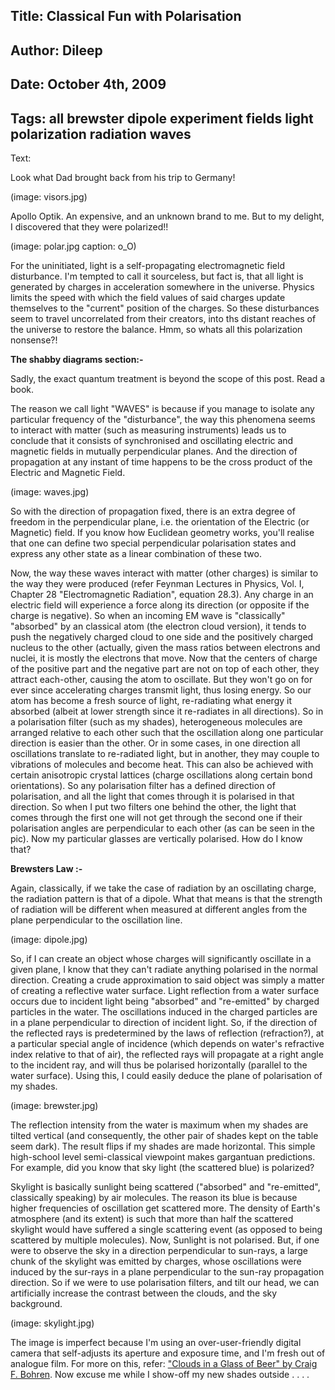 Title: Classical Fun with Polarisation
----
Author: Dileep
----
Date: October 4th, 2009
----
Tags: all brewster dipole experiment fields light polarization radiation waves
----
Text:

Look what Dad brought back from his trip to Germany!

(image: visors.jpg)

Apollo Optik. An expensive, and an unknown brand to me. But to my delight, I discovered that they were polarized!! 

(image: polar.jpg caption: o_O)

For the uninitiated, light is a self-propagating electromagnetic field disturbance. I'm tempted to call it sourceless, but fact is, that all light is generated by charges in acceleration somewhere in the universe. Physics limits the speed with which the field values of said charges update themselves to the "current" position of the charges. So these disturbances seem to travel uncorrelated from their creators, into ths distant reaches of the universe to restore the balance. Hmm, so whats all this polarization nonsense?! 

**The shabby diagrams section:-** 

Sadly, the exact quantum treatment is beyond the scope of this post. Read a book. 

The reason we call light "WAVES" is because if you manage to isolate any particular frequency of the "disturbance", the way this phenomena seems to interact with matter (such as measuring instruments) leads us to conclude that it consists of synchronised and oscillating electric and magnetic fields in mutually perpendicular planes. And the direction of propagation at any instant of time happens to be the cross product of the Electric and Magnetic Field. 

(image: waves.jpg)

So with the direction of propagation fixed, there is an extra degree of freedom in the perpendicular plane, i.e. the orientation of the Electric (or Magnetic) field. If you know how Euclidean geometry works, you'll realise that one can define two special perpendicular polarisation states and express any other state as a linear combination of these two. 

Now, the way these waves interact with matter (other charges) is similar to the way they were produced (refer Feynman Lectures in Physics, Vol. I, Chapter 28 "Electromagnetic Radiation", equation 28.3). Any charge in an electric field will experience a force along its direction (or opposite if the charge is negative). So when an incoming EM wave is "classically" "absorbed" by an classical atom (the electron cloud version), it tends to push the negatively charged cloud to one side and the positively charged nucleus to the other (actually, given the mass ratios between electrons and nuclei, it is mostly the electrons that move. Now that the centers of charge of the positive part and the negative part are not on top of each other, they attract each-other, causing the atom to oscillate. But they won't go on for ever since accelerating charges transmit light, thus losing energy. So our atom has become a fresh source of light, re-radiating what energy it absorbed (albeit at lower strength since it re-radiates in all directions). So in a polarisation filter (such as my shades), heterogeneous molecules are arranged relative to each other such that the oscillation along one particular direction is easier than the other. Or in some cases, in one direction all oscillations translate to re-radiated light, but in another, they may couple to vibrations of molecules and become heat. This can also be achieved with certain anisotropic crystal lattices (charge oscillations along certain bond orientations). So any polarisation filter has a defined direction of polarisation, and all the light that comes through it is polarised in that direction. So when I put two filters one behind the other, the light that comes through the first one will not get through the second one if their polarisation angles are perpendicular to each other (as can be seen in the pic). Now my particular glasses are vertically polarised. How do I know that? 

**Brewsters Law :-** 

Again, classically, if we take the case of radiation by an oscillating charge, the radiation pattern is that of a dipole. What that means is that the strength of radiation will be different when measured at different angles from the plane perpendicular to the oscillation line. 

(image: dipole.jpg)

So, if I can create an object whose charges will significantly oscillate in a given plane, I know that they can't radiate anything polarised in the normal direction. Creating a crude approximation to said object was simply a matter of creating a reflective water surface. Light reflection from a water surface occurs due to incident light being "absorbed" and "re-emitted" by charged particles in the water. The oscillations induced in the charged particles are in a plane perpendicular to direction of incident light. So, if the direction of the reflected rays is predetermined by the laws of reflection (refraction?), at a particular special angle of incidence (which depends on water's refractive index relative to that of air), the reflected rays will propagate at a right angle to the incident ray, and will thus be polarised horizontally (parallel to the water surface). Using this, I could easily deduce the plane of polarisation of my shades. 

(image: brewster.jpg)

The reflection intensity from the water is maximum when my shades are tilted vertical (and consequently, the other pair of shades kept on the table seem dark). The result flips if my shades are made horizontal. This simple high-school level semi-classical viewpoint makes gargantuan predictions. For example, did you know that sky light (the scattered blue) is polarized? 

Skylight is basically sunlight being scattered ("absorbed" and "re-emitted", classically speaking) by air molecules. The reason its blue is because higher frequencies of oscillation get scattered more. The density of Earth's atmosphere (and its extent) is such that more than half the scattered skylight would have suffered a single scattering event (as opposed to being scattered by multiple molecules). Now, Sunlight is not polarised. But, if one were to observe the sky in a direction perpendicular to sun-rays, a large chunk of the skylight was emitted by charges, whose oscillations were induced by the sur-rays in a plane perpendicular to the sun-ray propagation direction. So if we were to use polarisation filters, and tilt our head, we can artificially increase the contrast between the clouds, and the sky background.

(image: skylight.jpg)

The image is imperfect because I'm using an over-user-friendly digital camera that self-adjusts its aperture and exposure time, and I'm fresh out of analogue film. For more on this, refer: ["Clouds in a Glass of Beer" by Craig F. Bohren](http://search.barnesandnoble.com/Clouds-in-a-Glass-of-Beer/Craig-F-Bohren/e/9780486417387). Now excuse me while I show-off my new shades outside . . . .